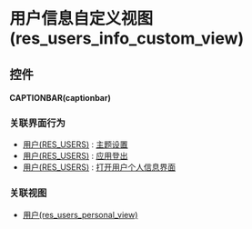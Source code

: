 # 用户信息自定义视图(res_users_info_custom_view)  <!-- {docsify-ignore-all} -->



## 控件
#### CAPTIONBAR(captionbar)


### 关联界面行为
  * [用户(RES_USERS)](module/base/res_users) : [主题设置](module/base/res_users#界面行为)
  * [用户(RES_USERS)](module/base/res_users) : [应用登出](module/base/res_users#界面行为)
  * [用户(RES_USERS)](module/base/res_users) : [打开用户个人信息界面](module/base/res_users#界面行为)

### 关联视图
  * [用户(res_users_personal_view)](app/view/res_users_personal_view)

<script>
 const { createApp } = Vue
  createApp({
    data() {
      return {

      }
    }
  }).use(ElementPlus).mount('#app')
</script>